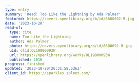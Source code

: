 ```yaml
---
type: entry
summary: 'Read: Too Like the Lightning by Ada Palmer'
featured: https://covers.openlibrary.org/b/id/8600692-M.jpg
date: '2023-10-20'
read-of:
  type: cite
  name: Too Like the Lightning
  author: Ada Palmer
  photo: https://covers.openlibrary.org/b/id/8600692-M.jpg
  uid: olid:OL19800093W
  url: https://openlibrary.org/works/OL19800093W
  published: 2016
progress: finished
updated: '2023-10-20T20:31:58.536Z'
client_id: https://sparkles.sploot.com/
---
```

